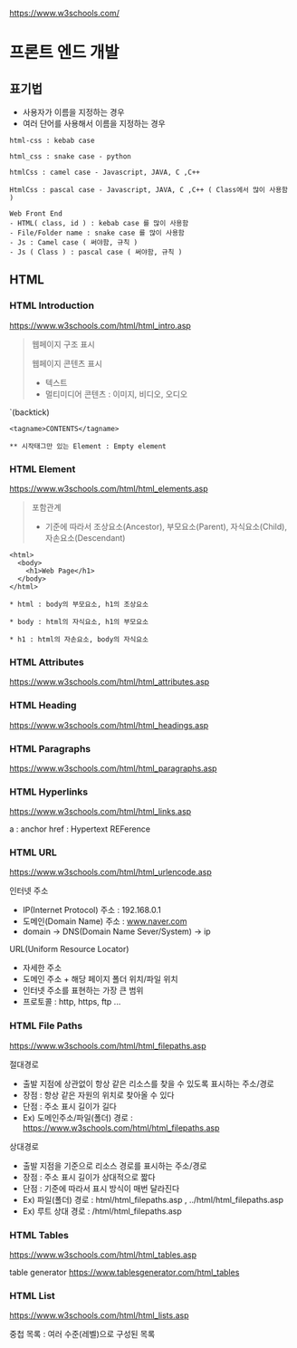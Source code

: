 https://www.w3schools.com/

# 프론트 엔드 개발

## 표기법
- 사용자가 이름을 지정하는 경우
- 여러 단어를 사용해서 이름을 지정하는 경우

```
html-css : kebab case

html_css : snake case - python

htmlCss : camel case - Javascript, JAVA, C ,C++

HtmlCss : pascal case - Javascript, JAVA, C ,C++ ( Class에서 많이 사용함 )

Web Front End
- HTML( class, id ) : kebab case 를 많이 사용함 
- File/Folder name : snake case 를 많이 사용함
- Js : Camel case ( 써야함, 규칙 )
- Js ( Class ) : pascal case ( 써야함, 규칙 )
```

## HTML

### HTML Introduction
https://www.w3schools.com/html/html_intro.asp

> 웹페이지 구조 표시
> 
> 웹페이지 콘텐츠 표시
> - 텍스트
> - 멀티미디어 콘텐츠 : 이미지, 비디오, 오디오

`(backtick)

```
<tagname>CONTENTS</tagname>

** 시작태그만 있는 Element : Empty element
```

### HTML Element
https://www.w3schools.com/html/html_elements.asp

> 포함관계
> - 기준에 따라서 조상요소(Ancestor), 부모요소(Parent), 자식요소(Child), 자손요소(Descendant)

```
<html>
  <body>
    <h1>Web Page</h1>
  </body>
</html>

* html : body의 부모요소, h1의 조상요소

* body : html의 자식요소, h1의 부모요소

* h1 : html의 자손요소, body의 자식요소
```

### HTML Attributes
https://www.w3schools.com/html/html_attributes.asp



### HTML Heading
https://www.w3schools.com/html/html_headings.asp



### HTML Paragraphs
https://www.w3schools.com/html/html_paragraphs.asp



### HTML Hyperlinks
https://www.w3schools.com/html/html_links.asp

a : anchor
href : Hypertext REFerence



### HTML URL
https://www.w3schools.com/html/html_urlencode.asp

인터넷 주소
- IP(Internet Protocol) 주소 : 192.168.0.1
- 도메인(Domain Name) 주소 : www.naver.com
- domain -> DNS(Domain Name Sever/System) -> ip

URL(Uniform Resource Locator)
- 자세한 주소
- 도메인 주소 + 해당 페이지 폴더 위치/파일 위치
- 인터넷 주소를 표현하는 가장 큰 범위
- 프로토콜 : http, https, ftp ...



### HTML File Paths
https://www.w3schools.com/html/html_filepaths.asp

절대경로
- 출발 지점에 상관없이 항상 같은 리소스를 찾을 수 있도록 표시하는 주소/경로
- 장점 : 항상 같은 자원의 위치로 찾아올 수 있다
- 단점 : 주소 표시 길이가 길다
- Ex) 도메인주소/파일(폴더) 경로 : https://www.w3schools.com/html/html_filepaths.asp

상대경로
- 출발 지점을 기준으로 리소스 경로를 표시하는 주소/경로
- 장점 : 주소 표시 길이가 상대적으로 짧다
- 단점 : 기준에 따라서 표시 방식이 매번 달라진다
- Ex) 파일(폴더) 경로 : html/html_filepaths.asp , ../html/html_filepaths.asp
- Ex) 루트 상대 경로 : /html/html_filepaths.asp



### HTML Tables
https://www.w3schools.com/html/html_tables.asp

table generator
https://www.tablesgenerator.com/html_tables



### HTML List
https://www.w3schools.com/html/html_lists.asp

중첩 목록<Nested List> : 여러 수준(레벨)으로 구성된 목록

  
